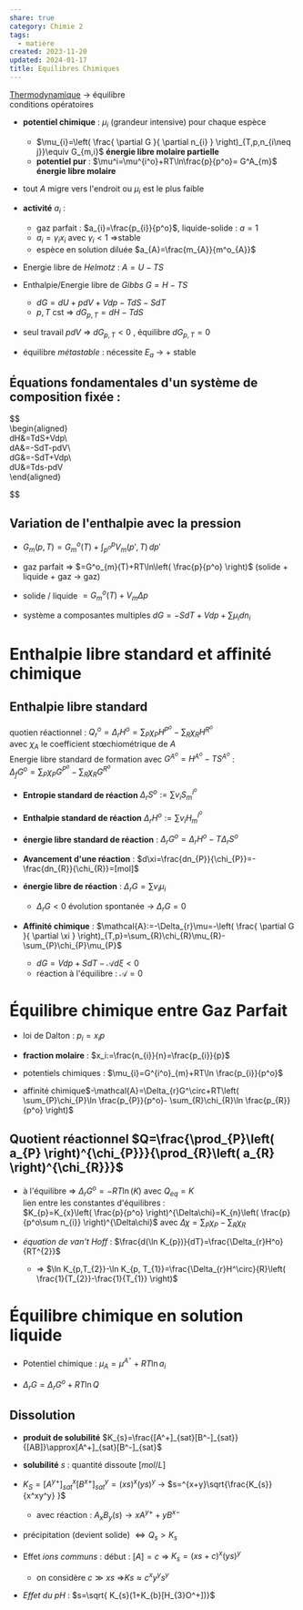```yaml
---  
share: true  
category: Chimie 2  
tags:  
  - matière  
created: 2023-11-20  
updated: 2024-01-17  
title: Equilibres Chimiques  
---  
```

  
[Thermodynamique](Thermodynamique.md) → équilibre  
conditions opératoires  
  
  
- **potentiel chimique** : $\mu_{i}$ (grandeur intensive) pour chaque espèce  
	- $\mu_{i}=\left( \frac{ \partial G }{ \partial n_{i} } \right)_{T,p,n_{i\neq j}}\equiv G_{m,i}$ **énergie libre molaire partielle**  
	- **potentiel pur** : $\mu^i=\mu^{i^o}+RT\ln\frac{p}{p^o}= G^A_{m}$ **énergie libre molaire**  
  
- tout $A$ migre vers l'endroit ou $\mu_{i}$ est le plus faible  
  
  
- **activité** $a_{i}$ :   
	- gaz parfait : $a_{i}=\frac{p_{i}}{p^o}$, liquide-solide : $a=1$  
	- $a_{i}=\gamma_{i}x_{i}$ avec  $\gamma_{i}<1$ ⇒stable   
	- espèce en solution diluée $a_{A}=\frac{m_{A}}{m^o_{A}}$  
  
  
  
  
  
- Energie libre de *Helmotz*     : $A=U-TS$  
  
- Enthalpie/Energie libre de *Gibbs*  $G = H-TS$  
	- $dG = dU + p dV + V dp − T dS − S dT$   
	- $p,T$ cst ⇒ $dG_{p,T} = dH − T dS$   
  
- seul travail $pdV$ ⇒ $dG_{p,T}< 0$ , équilibre $dG_{p,T}=0$  
  
- équilibre *métastable* : nécessite $E_{a}$ → + stable  
## Équations fondamentales d'un système de composition fixée :  
  
  
$$  
\begin{aligned}  
dH&=TdS+Vdp\\  
dA&=-SdT-pdV\\  
dG&=-SdT+Vdp\\  
dU&=Tds-pdV  
\end{aligned}  
  
  
$$  
## Variation de l'enthalpie avec la pression  
  
- $G_{m}(p,T)=G^o_{m}(T)+\int_{p^o}^{p}  V_{m}(p',T)\, dp'$  
  
- gaz parfait ⇒ $=G^o_{m}(T)+RT\ln\left( \frac{p}{p^o} \right)$ (solide + liquide + gaz → gaz)  
  
- solide / liquide  $=G^o_{m}(T)+ V_{m} \Delta p$  
  
  
  
- système a composantes multiples $dG=-SdT+Vdp+\sum \mu_{i}dn_{i}$  
# Enthalpie libre standard et affinité chimique  
  
## Enthalpie libre standard  
quotien réactionnel : $Q^o_{r}=\Delta_{r}H^o=\sum_{P}\chi_{P} H^{P^o}-\sum_{R}\chi_{R}H^{R^o}$  
	avec $\chi_{A}$ le coefficient stœchiométrique de $A$  
Energie libre standard de formation avec $G^{A^o}=H^{A^o}-TS^{A^o}$ :   
	$\Delta_{f}G^o=\sum_{P}\chi_{P} G^{P^o}-\sum_{R}\chi_{R}G^{R^o}$  
  
  
- **Entropie standard de réaction** $\Delta_{r}S^o:=\sum v_{i}S_{m}^{i^o}$  
  
- **Enthalpie standard de réaction** $\Delta_{r}H^o:=\sum v_{i}H_{m}^{i^o}$  
  
- **énergie libre standard de réaction** : $\Delta_{r}G^o=\Delta_{r}H^o-T\Delta_{r}S^o$  
  
- **Avancement d'une réaction** :  $d\xi=\frac{dn_{P}}{\chi_{P}}=-\frac{dn_{R}}{\chi_{R}}=[mol]$  
  
- **énergie libre de réaction** : $\Delta_{r}G=\sum v_{i}\mu_{i}$   
	- $\Delta_{r}G<0$ évolution spontanée → $\Delta_{r}G=0$  
  
  
- **Affinité chimique** : $\mathcal{A}:=-\Delta_{r}\mu=-\left( \frac{ \partial G }{ \partial \xi } \right)_{T,p}=\sum_{R}\chi_{R}\mu_{R}-\sum_{P}\chi_{P}\mu_{P}$  
	- $dG=Vdp+SdT-\mathcal{A}d\xi<0$  
	- réaction à l'équilibre : $\mathcal{A}=0$  
  
# Équilibre chimique entre Gaz Parfait  
  
- loi de Dalton : $p_{i}=x_{i}p$  
  
- **fraction molaire** : $x_i:=\frac{n_{i}}{n}=\frac{p_{i}}{p}$  
  
- potentiels chimiques : $\mu_{i}=G^{i^o}_{m}+RT\ln \frac{p_{i}}{p^o}$  
  
- affinité chimique$-\mathcal{A}=\Delta_{r}G^\circ+RT\left( \sum_{P}\chi_{P}\ln \frac{p_{P}}{p^o}- \sum_{R}\chi_{R}\ln \frac{p_{R}}{p^o} \right)$  
## Quotient réactionnel $Q=\frac{\prod_{P}\left( a_{P} \right)^{\chi_{P}}}{\prod_{R}\left( a_{R} \right)^{\chi_{R}}}$  
  
- à l'équilibre ⇒ $\Delta_{r}G^o=-RT\ln(K)$ avec  $Q_{eq}=K$  
lien entre les constantes d'équilibres :   
$K_{p}=K_{x}\left( \frac{p}{p^o} \right)^{\Delta\chi}=K_{n}\left( \frac{p}{p^o\sum n_{i}} \right)^{\Delta\chi}$ avec $\Delta\chi=\sum_{P}\chi_{P}-\sum_{R}\chi_{R}$  
  
- *équation de van't Hoff* : $\frac{d(\ln K_{p})}{dT}=\frac{\Delta_{r}H^o}{RT^{2}}$  
	- ⇒ $\ln K_{p,T_{2}}-\ln K_{p, T_{1}}=\frac{\Delta_{r}H^\circ}{R}\left( \frac{1}{T_{2}}-\frac{1}{T_{1}} \right)$  
# Équilibre chimique en solution liquide  
  
  
- Potentiel chimique :  $\mu_{A}=\mu^{A^\circ}+RT\ln a_{i}$  
  
- $\Delta_{r}G=\Delta_{r}G^o +RT\ln Q$  
## Dissolution  
  
- **produit de solubilité** $K_{s}=\frac{[A^+]_{sat}[B^-]_{sat}}{[AB]}\approx[A^+]_{sat}[B^-]_{sat}$  
  
- **solubilité** $s$ : quantité dissoute $[mol/L]$  
  
- $K_{S}=[A^{y+}]^x_{sat}[B^{x+}]^y_{sat}=(xs)^x(ys)^y$  → $s=^{x+y}\sqrt{\frac{K_{s}}{x^xy^y}  }$  
	- avec réaction : $A_{x}B_{y}(s)\to xA^{y+}+yB^{x-}$  
  
- précipitation (devient solide) $\iff Q_{s}>K_{s}$  
  
- Effet *ions communs* : début : $[A]=c$ ⇒ $K_{s}=(xs+c)^x(ys)^y$  
	- on considère $c \gg xs$ ⇒$Ks\approx c^xy^ys^y$  
  
- *Effet du pH* : $s=\sqrt{ K_{s}(1+K_{b}[H_{3}O^+])}$   
